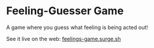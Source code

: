 # Feeling-Guesser Game
A game where you guess what feeling is being acted out! 

See it live on the web: [feelings-game.surge.sh](http://feelings-game.surge.sh)
